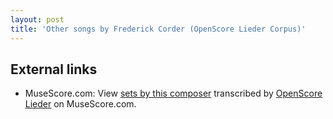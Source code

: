 ```yaml
---
layout: post
title: 'Other songs by Frederick Corder (OpenScore Lieder Corpus)'
---
```


## External links

- MuseScore.com: View [sets by this composer] transcribed by [OpenScore Lieder] on MuseScore.com.

[sets by this composer]: https://musescore.com/openscore-lieder-corpus/sets/5105986
[OpenScore Lieder]: https://musescore.com/openscore-lieder-corpus

